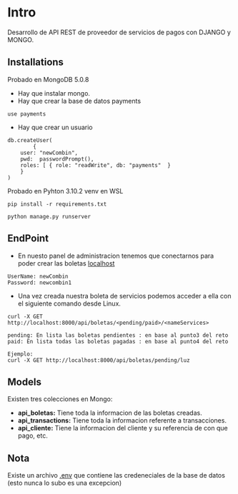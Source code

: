 # Intro
Desarrollo de API REST de proveedor de servicios de pagos con DJANGO y MONGO.
## Installations
Probado en MongoDB 5.0.8
+ Hay que instalar mongo.
+ Hay que crear la base de datos payments 
```[json]
use payments 
```
+ Hay que crear un usuario
```[json]
db.createUser(
		{
	user: "newCombin",
	pwd:  passwordPrompt(),   
	roles: [ { role: "readWrite", db: "payments"  }
	}
)
```
Probado en Pyhton 3.10.2 venv en WSL
```[python]
pip install -r requirements.txt
```
```[python]
python manage.py runserver 
```
## EndPoint
+ En nuesto panel de administracion tenemos que conectarnos para poder crear las boletas [localhost](http://localhost:8000/admin)
```[bash]
UserName: newCombin
Password: newcombin1
```

+ Una vez creada nuestra boleta de servicios podemos acceder a ella con el siguiente comando desde Linux.
```[bash]
curl -X GET http://localhost:8000/api/boletas/<pending/paid>/<nameServices>

pending: En lista las boletas pendientes : en base al punto3 del reto
paid: En lista todas las boletas pagadas : en base al punto4 del reto

Ejemplo:
curl -X GET http://localhost:8000/api/boletas/pending/luz

```
## Models
Existen tres colecciones en Mongo: 
+ **api_boletas:** Tiene toda la informacion de las boletas creadas.
+ **api_transactions:** Tiene toda la informacion referente a transacciones.
+ **api_cliente:** Tiene la informacion del cliente y su referencia de con que pago, etc.

## Nota
Existe un archivo [.env](https://github.com/albertodiazz/Django-PaymentRESTAPI/blob/main/paymentTaxes/paymentTaxes/.env) que contiene las credeneciales de la base de datos (esto nunca lo subo es una excepcion)
